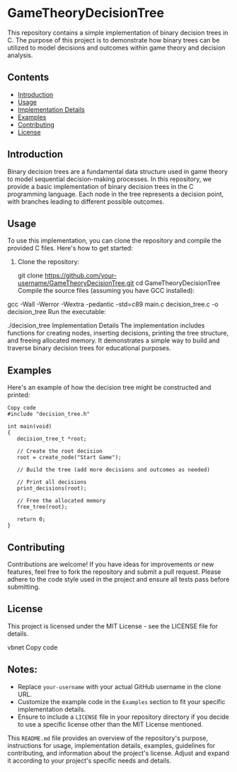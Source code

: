 # GameTheoryDecisionTree

This repository contains a simple implementation of binary decision trees in C. The purpose of this project is to demonstrate how binary trees can be utilized to model decisions and outcomes within game theory and decision analysis.

## Contents

- [Introduction](#introduction)
- [Usage](#usage)
- [Implementation Details](#implementation-details)
- [Examples](#examples)
- [Contributing](#contributing)
- [License](#license)

## Introduction

Binary decision trees are a fundamental data structure used in game theory to model sequential decision-making processes. In this repository, we provide a basic implementation of binary decision trees in the C programming language. Each node in the tree represents a decision point, with branches leading to different possible outcomes.

## Usage

To use this implementation, you can clone the repository and compile the provided C files. Here's how to get started:

1. Clone the repository:

   git clone https://github.com/your-username/GameTheoryDecisionTree.git
   cd GameTheoryDecisionTree
Compile the source files (assuming you have GCC installed):

   

gcc -Wall -Werror -Wextra -pedantic -std=c89 main.c decision_tree.c -o decision_tree
Run the executable:
	



./decision_tree
Implementation Details
The implementation includes functions for creating nodes, inserting decisions, printing the tree structure, and freeing allocated memory. It demonstrates a simple way to build and traverse binary decision trees for educational purposes.

	
## Examples
Here's an example of how the decision tree might be constructed and printed:

 ```shell
Copy code
#include "decision_tree.h"

int main(void)
{
    decision_tree_t *root;

    // Create the root decision
    root = create_node("Start Game");

    // Build the tree (add more decisions and outcomes as needed)

    // Print all decisions
    print_decisions(root);

    // Free the allocated memory
    free_tree(root);

    return 0;
}
```
		
## Contributing
Contributions are welcome! If you have ideas for improvements or new features, feel free to fork the repository and submit a pull request. Please adhere to the code style used in the project and ensure all tests pass before submitting.

## License
This project is licensed under the MIT License - see the LICENSE file for details.

vbnet
Copy code

## Notes:
- Replace `your-username` with your actual GitHub username in the clone URL.
- Customize the example code in the `Examples` section to fit your specific implementation details.
- Ensure to include a `LICENSE` file in your repository directory if you decide to use a specific license other than the MIT License mentioned.

This `README.md` file provides an overview of the repository's purpose, instructions for usage, implementation details, examples, guidelines for contributing, and information about the project's license. Adjust and expand it according to your project's specific needs and details.